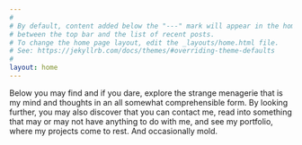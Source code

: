 ```yaml
---
#
# By default, content added below the "---" mark will appear in the home page
# between the top bar and the list of recent posts.
# To change the home page layout, edit the _layouts/home.html file.
# See: https://jekyllrb.com/docs/themes/#overriding-theme-defaults
#
layout: home
---
```


Below you may find and if you dare, explore the strange menagerie that is my mind and thoughts in an all somewhat comprehensible form. By looking further, you may also discover that you can contact me, read into something that may or may not have anything to do with me, and see my portfolio, where my projects come to rest. And occasionally mold.

